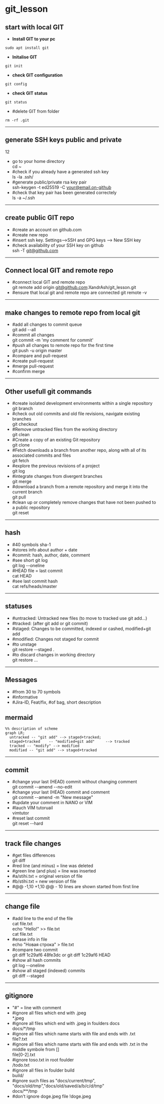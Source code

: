 # git_lesson

## start with local GIT


- **Install GIT to your pc <br>**
```shell
sudo apt install git
```
- **Initalise GIT<br>**
```shell
git init
```
- **check GIT configuration<br>**
```shell
git config
```
- **check GIT status <br>**
```shell
git status
```
- #delete GIT from folder <br>
```shell
rm -rf .git
```

---
## generate SSH keys public and private

12

- go to your home directory <br>
cd ~
- #check if you already have a generated ssh key <br>
ls -la .ssh/
- #generate public/private rsa key pair <br>
ssh-keygen -t ed25519 -C your@email.on-github
- #check that key pair has been generated correctely <br>
ls -a ~/.ssh

--------

## create public GIT repo

- #create an account on github.com
- #create new repo
- #insert ssh key. Settings-->SSH and GPG keys --> New SSH key
- #check availability of your SSH key on github <br>
ssh -T git@github.com 

----------

## Connect local GIT and remote repo

- #connect local GIT and remote repo <br>
git remote add origin git@github.com:XandrAsh/git_lesson.git
- #ensure that local git and remote repo are connected
git remote -v

------------

## make changes to remote repo from local git

- #add all changes to commit queue <br>
git add --all
- #commit all changes <br>
git commit -m 'my comment for commit'
- #push all changes to remote repo for the first time <br> 
git push -u origin master
- #compare and pull-request <br>
- #create pull-request <br>
- #merge pull-request <br>
- #confirm merge  <br>

----------

## Other usefull git commands
- #create isolated development environments within a single repository  <br>
git branch 
- #check out old commits and old file revisions, navigate existing branches  <br>
git checkout
- #Remove untracked files from the working directory  <br>
git clean 
- #Create a copy of an existing Git repository  <br>
git clone 
- #Fetch downloads a branch from another repo, along with all of its associated commits and files  <br>
git fetch 
- #explore the previous revisions of a project  <br>
git log
- #integrate changes from divergent branches  <br>
git merge 
- #download a branch from a remote repository and merge it into the current branch  <br>
git pull 
- #clean up or completely remove changes that have not been pushed to a public repository  <br>
git reset 


---------

## hash

- #40 symbols sha-1  <br>
- #stores info about author + date  <br>
- #commit: hash, author, date, comment  <br>
- #see short git log <br>
git log --oneline
- #HEAD file = last commit <br>
cat HEAD
- #see last commit hash  <br>
cat refs/heads/master

----------

## statuses 

- #untracked: Untracked new files (to move to tracked use git add...)  <br>
- #tracked: (after git add or git commit)  <br>
- #staged: Changes to be committed, indexed or cashed,  modified+git add <br>
- #modified: Changes not staged for commit <br>
- #to unstage   <br>
git restore --staged .
- #to discard changes in working directory <br>
git restore ...

--------

## Messages

- #from 30 to 70 symbols <br>
- #informative <br>
- #Jira-ID, Feat/fix,  #of bag, short description <br>

## mermaid
```mermaid
%% description of scheme
graph LR;
  untracked -- "git add" --> staged+tracked;
  staged+tracked    -- "modified+git add"     --> tracked
  tracked -- "modify" --> modified
  modified -- "git add" --> staged+tracked
```

------------

## commit

- #change your last (HEAD) commit without changing comment <br>
git commit --amend --no-edit
- #change your last (HEAD) commit and comment <br>
git commit --amend -m "New message"
- #update your comment in NANO or VIM <br>
- #lauch VIM tutoruail <br>
vimtutor
- #reset last commit <br>
git reset --hard <commit hash>

---------

## track file changes

- #get files differences <br>
git diff
- #red line (and minus) = line was deleted <br>
- #green line (and plus) = line was inserted <br>
- #a/stihi.txt = original version of file <br>
- #b/stihi.txt = new version of file <br>
- #@@ -1,10 +1,10 @@ - 10 lines are shown started from first line <br>

--------- 

## change file

- #add line to the end of the file <br>
cat file.txt <br>
echo "Hello!" >> file.txt <br>
cat file.txt <br>
- #erase info in file <br>
echo "Новая строка" > file.txt
- #compare two commit  <br>
git diff 1c29af6 48fe3dc or git diff 1c29af6 HEAD
- #show all hash commits  <br>
git log --oneline
- #show all staged (indexed) commits  <br>
git diff --staged

-----------

## gitignore

- "#" = line with comment  <br>
- #ignore all files which end with .jpeg  <br>
*.jpeg
- #ignore all files which end with .jpeg in foulders docs  <br>
docs/*/tmp 
- #ignore all files which name starts with file and ends with .txt  <br>
file?.txt 
- #ignore all files which name starts with file and ends with .txt in the middle symbole from [] <br>
file[0-2].txt
- #ignore toso.txt in root foulder <br>
/todo.txt
- #ignore all files in foulder build <br>
build/ 
- #ignore such files as "docs/current/tmp", "docs/old/tmp","docs/old/saved/a/b/c/d/tmp" <br>
docs/**/tmp
- #don't ignore doge.jpeg file
!doge.jpeg 
